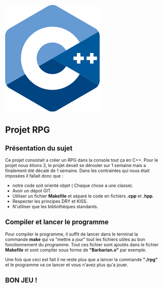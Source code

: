 ![image](readmetools/306px-ISO_C++_Logo.svg.png)

# Projet RPG

## Présentation du sujet 


Ce projet consistait a créer un RPG dans la console tout ça en C++. Pour le projet nous étions 3, le projet devait se dérouler sur 1 semaine mais a finalement été décalé de 1 semaine. 
Dans les contraintes qui nous était imposées il fallait donc que :
- notre code soit orienté objet ( Chaque chose a une classe).
- Avoir un dépot GIT. 
- Utiliser un fichier **Makefile** et séparé le code en fichiers **.cpp** et **.hpp**. 
- Respecter les principes DRY et KISS.
- N'utiliser que les  bibliothèques standards.


## Compiler et lancer le programme 

Pour compiler le programme, il suffit de lancer dans le terminal la commande **make** qui va "mettre a jour" tout les fichiers utiles au bon fonctionnement du programme. Tout ces fichier sont ajoutés dans le fichier **Makefile** et sont compiler sous forme de **"Barbarian.o"** par exemple. 

Une fois que ceci est fait il ne reste plus que a lancer la commande **"./rpg"** et le programme va ce lancer et vous n'avez plus qu'a jouer.

## BON JEU ! 